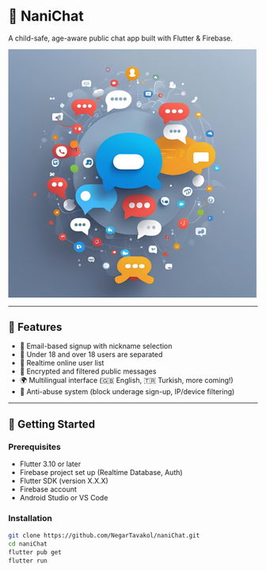 # 👶 NaniChat

A child-safe, age-aware public chat app built with Flutter & Firebase.

![NaniChat Logo](assets/logo.png) <!-- Optional: Replace with actual path -->

---

## 📱 Features

- 🔐 Email-based signup with nickname selection
- 📅 Under 18 and over 18 users are separated
- 🔎 Realtime online user list
- 💬 Encrypted and filtered public messages
- 🌍 Multilingual interface (🇬🇧 English, 🇹🇷 Turkish, more coming!)
- 🚫 Anti-abuse system (block underage sign-up, IP/device filtering)

---

## 🚀 Getting Started


### Prerequisites

- Flutter 3.10 or later
- Firebase project set up (Realtime Database, Auth)
- Flutter SDK (version X.X.X)
- Firebase account
- Android Studio or VS Code

### Installation

```bash
git clone https://github.com/NegarTavakol/naniChat.git
cd naniChat
flutter pub get
flutter run


